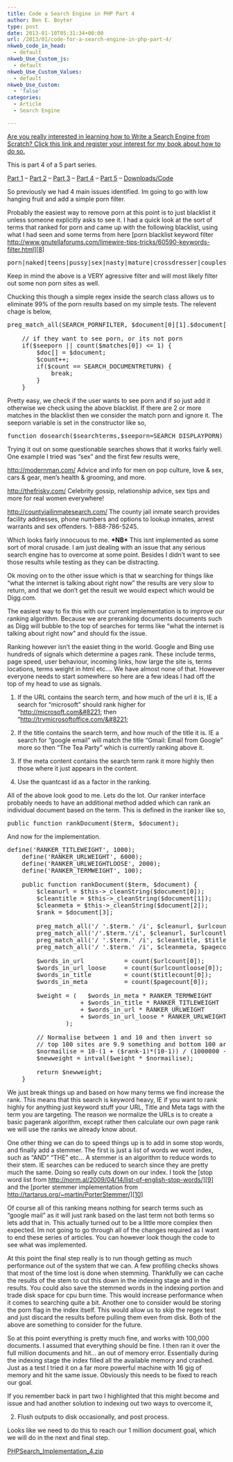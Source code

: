```yaml
---
title: Code a Search Engine in PHP Part 4
author: Ben E. Boyter
type: post
date: 2013-01-10T05:31:34+00:00
url: /2013/01/code-for-a-search-engine-in-php-part-4/
nkweb_code_in_head:
  - default
nkweb_Use_Custom_js:
  - default
nkweb_Use_Custom_Values:
  - default
nkweb_Use_Custom:
  - 'false'
categories:
  - Article
  - Search Engine

---
```

[Are you really interested in learning how to Write a Search Engine from Scratch? Click this link and register your interest for my book about how to do so.][1]

This is part 4 of a 5 part series.

[Part 1][2] &#8211; [Part 2][3] &#8211; [Part 3][4] &#8211; [Part 4][5] &#8211; [Part 5][6] &#8211; [Downloads/Code][7]

So previously we had 4 main issues identified. Im going to go with low hanging fruit and add a simple porn filter.

Probably the easiest way to remove porn at this point is to just blacklist it unless someone explicitly asks to see it. I had a quick look at the sort of terms that ranked for porn and came up with the following blacklist, using what I had seen and some terms from here [porn blacklist keyword filter http://www.gnutellaforums.com/limewire-tips-tricks/60590-keywords-filter.html][8]

<pre>porn|naked|teens|pussy|sex|nasty|mature|crossdresser|couples|girlfriend|wives|pornstar|cock|fuck|shit|cunt|nude|lesbian|sexy|ass|ladyboy|granny|cum|boob|breast|exposing|milf|erotic|bdsm|live|penis|horny|slut|nudist|upskirt|boobs|tits|amateur|hottest|adult|teen|babe|1yo|2yo|3yo|4yo|5yo|6yo|7yo|8yo|9yo|10yo|11yo|12yo|13yo|14yo|15yo|16yo|17yo|incest|jailbait|kdv|kiddie|kiddy|kinder|Lolita|lsm|mbla|molested|ninfeta|pedo|phat|pjk|pthc|ptsc|premature|preteen|pthc|qsh|qwerty|r@ygold|raped|teensex|yovo|Pr0nStarS|tranny|transvest|XXX|Anal|Asshole|Bangbros|Barely|Blow|Blowjob|Bondage|brazzers|Camera_Phone|Centerfold|Clitoris|Cock|Cum|Cunt|Deepthroat|Diaper|Drilled|EROTRIX|Facial|Femjoy|Fetish|Fisting|fotos|FTV|Fuck|Gangbang|Gay|Handjob|Hardcore|Headjob|hidden_cam|Hustler|Jenna|Lesbo|Masturbat|MILF|nackte|naken|Naturals|Nipple|Nubile|Onlytease|Orgasm|Orgy|Penis|Penthouse|Playboy|Porn|Profileasian|Profileblond|Pussy|Scroops|selfpic|spunky_teens|strapon|strappon|Suck|TeenTraps|tittie|titty|tranny|transvest|twat|vagina|webcam|Whore|XPUSS|Amateur|Blonde|Brunette|Naked|Naughty|Private|Redhead|Sex|Slut|Strips|Teen|Young|wet|girl|video|taboo|nastiest</pre>

Keep in mind the above is a VERY agressive filter and will most likely filter out some non porn sites as well.

Chucking this though a simple regex inside the search class allows us to eliminate 99% of the porn results based on my simple tests. The relevent chage is below,

<pre>preg_match_all(SEARCH_PORNFILTER, $document[0][1].$document[0][2], $matches);

	// if they want to see porn, or its not porn
	if($seeporn || count($matches[0]) &lt;= 1) {
		$doc[] = $document;
		$count++;
		if($count == SEARCH_DOCUMENTRETURN) {
			break;
		}
	}</pre>

Pretty easy, we check if the user wants to see porn and if so just add it otherwise we check using the above blacklist. If there are 2 or more matches in the blacklist then we consider the match porn and ignore it. The seeporn variable is set in the constructor like so,

<pre>function dosearch($searchterms,$seeporn=SEARCH_DISPLAYPORN)</pre>

Trying it out on some questionable searches shows that it works fairly well. One example I tried was &#8220;sex&#8221; and the first few results were,

<http://modernman.com/> Advice and info for men on pop culture, love & sex, cars & gear, men&#8217;s health & grooming, and more.
  
<http://thefrisky.com/> Celebrity gossip, relationship advice, sex tips and more for real women everywhere!
  
<http://countyjailinmatesearch.com/> The county jail inmate search provides facility addresses, phone numbers and options to lookup inmates, arrest warrants and sex offenders. 1-888-786-5245.

Which looks fairly innocuous to me. **\*NB\*** This isnt implemented as some sort of moral crusade. I am just dealing with an issue that any serious search engine has to overcome at some point. Besides I didn&#8217;t want to see those results while testing as they can be distracting.

Ok moving on to the other issue which is that w searching for things like &#8220;what the internet is talking about right now&#8221; the results are very slow to return, and that we don&#8217;t get the result we would expect which would be Digg.com.

The easiest way to fix this with our current implementation is to improve our ranking algorithm. Because we are preranking documents documents such as Digg will bubble to the top of searches for terms like &#8220;what the internet is talking about right now&#8221; and should fix the issue.

Ranking however isn&#8217;t the easiet thing in the world. Google and Bing use hundreds of signals which determine a pages rank. These include terms, page speed, user behaviour, incoming links, how large the site is, terms locations, terms weight in html etc&#8230;. We have almost none of that. However everyone needs to start somewhere so here are a few ideas I had off the top of my head to use as signals.

1. If the URL contains the search term, and how much of the url it is, IE a search for &#8220;microsoft&#8221; should rank higher for &#8220;http://microsoft.com&#8221; then &#8220;http://trymicrosoftoffice.com/&#8221;

2. If the title contains the search term, and how much of the title it is. IE a search for &#8220;google email&#8221; will match the title &#8220;Gmail: Email from Google&#8221; more so then &#8220;The Tea Party&#8221; which is currently ranking above it.

3. If the meta content contains the search term rank it more highly then those where it just appears in the content.

4. Use the quantcast id as a factor in the ranking.

All of the above look good to me. Lets do the lot. Our ranker interface probably needs to have an additional method added which can rank an individual document based on the term. This is defined in the iranker like so,

<pre>public function rankDocument($term, $document);</pre>

And now for the implementation.

<pre>define('RANKER_TITLEWEIGHT', 1000);
	define('RANKER_URLWEIGHT', 6000);
	define('RANKER_URLWEIGHTLOOSE', 2000);
	define('RANKER_TERMWEIGHT', 100);

	public function rankDocument($term, $document) {
		$cleanurl = $this-&gt;_cleanString($document[0]);
		$cleantitle = $this-&gt;_cleanString($document[1]);
		$cleanmeta = $this-&gt;_cleanString($document[2]);
		$rank = $document[3];

		preg_match_all('/ '.$term.' /i', $cleanurl, $urlcount);
		preg_match_all('/'.$term.'/i', $cleanurl, $urlcountloose);
		preg_match_all('/ '.$term.' /i', $cleantitle, $titlecount);
		preg_match_all('/ '.$term.' /i', $cleanmeta, $pagecount);

		$words_in_url 			= count($urlcount[0]);
		$words_in_url_loose 	= count($urlcountloose[0]);
		$words_in_title 		= count($titlecount[0]);
		$words_in_meta 			= count($pagecount[0]);

		$weight = (   $words_in_meta * RANKER_TERMWEIGHT
					+ $words_in_title * RANKER_TITLEWEIGHT
					+ $words_in_url * RANKER_URLWEIGHT
					+ $words_in_url_loose * RANKER_URLWEIGHTLOOSE
				);

		// Normalise between 1 and 10 and then invert so
		// top 100 sites are 9.9 something and bottom 100 are 0.1
		$normailise = 10-(1 + ($rank-1)*(10-1)) / (1000000 - 1);
		$newweight = intval($weight * $normailise);

		return $newweight;
	}</pre>

We just break things up and based on how many terms we find increase the rank. This means that this search is keyword heavy, IE if you want to rank highly for anything just keyword stuff your URL, Title and Meta tags with the term you are targeting. The reason we normalize the URLs is to create a basic pagerank algorithm, except rather then calculate our own page rank we will use the ranks we already know about.

One other thing we can do to speed things up is to add in some stop words, and finally add a stemmer. The first is just a list of words we wont index, such as &#8220;AND&#8221; &#8220;THE&#8221; etc&#8230; A stemmer is an algorithm to reduce words to their stem. IE searches can be reduced to search since they are pretty much the same. Doing so really cuts down on our index. I took the [stop word list from http://norm.al/2009/04/14/list-of-english-stop-words/][9] and the [porter stemmer implementation from http://tartarus.org/~martin/PorterStemmer/][10]

Of course all of this ranking means nothing for search terms such as &#8220;google mail&#8221; as it will just rank based on the last term not both terms so lets add that in. This actually turned out to be a little more complex then expected. Im not going to go through all of the changes required as I want to end these series of articles. You can however look though the code to see what was implemented.

At this point the final step really is to run though getting as much performance out of the system that we can. A few profiling checks shows that most of the time lost is done when stemming. Thankfully we can cache the results of the stem to cut this down in the indexing stage and in the results. You could also save the stemmed words in the indexing portion and trade disk space for cpu burn time. This would increase performance when it comes to searching quite a bit. Another one to consider would be storing the porn flag in the index itself. This would allow us to skip the regex test and just discard the results before pulling them even from disk. Both of the above are something to consider for the future.

So at this point everything is pretty much fine, and works with 100,000 documents. I assumed that everything should be fine. I then ran it over the full million documents and hit&#8230; an out of memory error. Essentially during the indexing stage the index filled all the available memory and crashed. Just as a test I tried it on a far more powerful machine with 16 gig of memory and hit the same issue. Obviously this needs to be fixed to reach our goal.

If you remember back in part two I highlighted that this might become and issue and had another solution to indexing out two ways to overcome it,

2. Flush outputs to disk occasionally, and post process.

Looks like we need to do this to reach our 1 million document goal, which we will do in the next and final step.

[PHPSearch\_Implementation\_4.zip][11]

 [1]: https://leanpub.com/creatingasearchenginefromscratch
 [2]: http://www.boyter.org/2013/01/code-for-a-search-engine-in-php-part-1/"
 [3]: http://www.boyter.org/2013/01/code-for-a-search-engine-in-php-part-2/
 [4]: http://www.boyter.org/2013/01/code-for-a-search-engine-in-php-part-3/
 [5]: http://www.boyter.org/2013/01/code-for-a-search-engine-in-php-part-4/
 [6]: http://www.boyter.org/2013/01/code-for-a-search-engine-in-php-part-5/
 [7]: http://www.boyter.org/2013/01/code-for-a-search-engine-in-php-part-5/#downloads
 [8]: http://www.gnutellaforums.com/limewire-tips-tricks/60590-keywords-filter.html
 [9]: http://norm.al/2009/04/14/list-of-english-stop-words/
 [10]: http://tartarus.org/~martin/PorterStemmer/
 [11]: http://www.boyter.org/wp-content/uploads/2013/01/PHPSearch_Implementation_4.zip